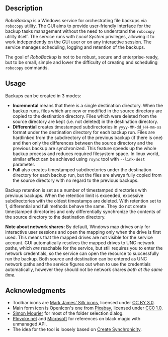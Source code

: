 ## Description

*RoboBackup* is a Windows service for orchestrating file backups via `robocopy` utility. The GUI aims to provide user-friendly interface for the backup tasks management without the need to understand the `robocopy` utility itself. The service runs with *Local System* privileges, allowing it to work independently on the GUI user or on any interactive session. The service manages scheduling, logging and retention of the backups.

The goal of *RoboBackup* is not to be robust, secure and enterprise-ready, but to be small, simple and lower the difficulty of creating and scheduling `robocopy` commands.

## Usage

Backups can be created in 3 modes:

- **Incremental** means that there is a single destination directory. When the backup runs, files which are new or modified in the source directory are copied to the destination directory. Files which were deleted from the source directory are kept (i.e. not deleted) in the destination directory.
 - **Differential** creates timestamped subdirectories in `yyyy-MM-dd_HH-mm-ss` format under the destination directory for each backup run. Files are hardlinked from the subdirectory of the previous backup (if there is one) and then only the differences between the source directory and the previous backup are synchronized. This feature speeds up the whole backup process and reduces required filesystem space. In linux world, similar effect can be achieved using `rsync` tool with `--link-dest` parameter.
 - **Full** also creates timestamped subdirectories under the destination directory for each backup run, but the files are always fully copied from the source directory with no regard to the previous backups.

Backup retention is set as a number of timestamped directories with previous backups. When the retention limit is exceeded, excessive subdirectories with the oldest timestamps are deleted. With retention set to 1, differential and full methods behave the same. They do not create timestamped directories and only differentially synchronize the contents of the source directory to the destination directory.

**Note about network shares:** By default, Windows map drives only for interactive user sessions and open the mapping only when the drive is first used. This means that the mapped drives are not visible for the service account. GUI automatically resolves the mapped drives to UNC network paths, which *are* reachable for the service, but still requires you to enter the network credentials, so the service can open the resource to successfully run the backup. Both source and destination can be entered as UNC network paths and the service figures out when to use the credentials automatically, however they should not be network shares *both at the same time*.

## Acknowledgments
- Toolbar icons are [Mark James' Silk icons](http://famfamfam.com/lab/icons/silk/), licensed under [CC BY 3.0](https://creativecommons.org/licenses/by/3.0/).
- Main form icon is OpenIcon's one from [Pixabay](https://pixabay.com/en/hard-drive-disk-saving-data-add-97582/), licensed under [CC0 1.0](https://creativecommons.org/publicdomain/zero/1.0/).
- [Simon Mourier](https://stackoverflow.com/a/15386992) for most of the folder selection dialog.
- [PInvoke.net](https://pinvoke.net/) and [Microsoft](https://docs.microsoft.com/en-us/windows/desktop/api/index) for references on black magic with unmanaged API.
- The idea for the tool is loosely based on [Create Synchronicity](https://sourceforge.net/projects/synchronicity/).
